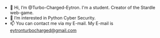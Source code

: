 - 👋 Hi, I’m @Turbo-Charged-Eytron. I'm a student. Creator of the Stardle web-game.
- 👀 I’m interested in Python Cyber Security.
- 📫 You can contact me via my E-mail. My E-mail is eytronturbocharged@gmail.com 

